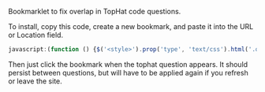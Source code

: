 Bookmarklet to fix overlap in TopHat code questions. 

To install, copy this code, create a new bookmark, and paste it into the URL or Location field.

```js
javascript:(function () {$('<style>').prop('type', 'text/css').html('.question_description code {padding: 0;}').appendTo('head');}());
```

Then just click the bookmark when the tophat question appears. It should persist between questions,
but will have to be applied again if you refresh or leave the site.
